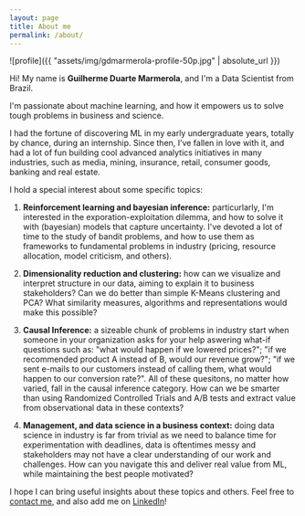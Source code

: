 ```yaml
---
layout: page
title: About me
permalink: /about/
---
```


<!--- (<img align="center" src="https://github.com/gdmarmerola/gdmarmerola.github.io/blob/master/assets/img/gdmarmerola-profile.jpg" width="150"> -->

![profile]({{ "assets/img/gdmarmerola-profile-50p.jpg" | absolute_url }})
 
Hi! My name is **Guilherme Duarte Marmerola**, and I'm a Data Scientist from Brazil. 

I'm passionate about machine learning, and how it empowers us to solve tough problems in business and science. 

I had the fortune of discovering ML in my early undergraduate years, totally by chance, during an internship. Since then, I’ve fallen in love with it, and had a lot of fun building cool advanced analytics initiatives in many industries, such as media, mining, insurance, retail, consumer goods, banking and real estate.

I hold a special interest about some specific topics:

1. **Reinforcement learning and bayesian inference:** particurlarly, I'm interested in the exporation-exploitation dilemma, and how to solve it with (bayesian) models that capture uncertainty. I've devoted a lot of time to the study of bandit problems, and how to use them as frameworks to fundamental problems in industry (pricing, resource allocation, model criticism, and others).

2. **Dimensionality reduction and clustering:** how can we visualize and interpret structure in our data, aiming to explain it to business stakeholders? Can we do better than simple K-Means clustering and PCA? What similarity measures, algorithms and representations would make this possible?

3. **Causal Inference:** a sizeable chunk of problems in industry start when someone in your organization asks for your help aswering what-if questions such as: "what would happen if we lowered prices?"; "if we recommended product A instead of B, would our revenue grow?"; "if we sent e-mails to our customers instead of calling them, what would happen to our conversion rate?". All of these quesitons, no matter how varied, fall in the causal inference category. How can we be smarter than using Randomized Controlled Trials and A/B tests and extract value from observational data in these contexts?

4. **Management, and data science in a business context:** doing data science in industry is far from trivial as we need to balance time for experimentation with deadlines, data is oftentimes messy and stakeholders may not have a clear understanding of our work and challenges. How can you navigate this and deliver real value from ML, while maintaining the best people motivated?

I hope I can bring useful insights about these topics and others. Feel free to [contact me](https://gdmarmerola.github.io/contact), and also add me on [LinkedIn](https://www.linkedin.com/in/gdmarmerola/)! 
